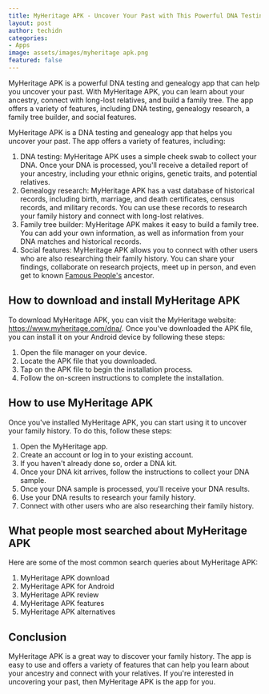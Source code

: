 ```yaml
---
title: MyHeritage APK - Uncover Your Past with This Powerful DNA Testing App
layout: post
author: techidn
categories: 
- Apps
image: assets/images/myheritage apk.png
featured: false
---
```


MyHeritage APK is a powerful DNA testing and genealogy app that can help you uncover your past. With MyHeritage APK, you can learn about your ancestry, connect with long-lost relatives, and build a family tree. The app offers a variety of features, including DNA testing, genealogy research, a family tree builder, and social features.

MyHeritage APK is a DNA testing and genealogy app that helps you uncover your past. The app offers a variety of features, including:
1.	DNA testing: MyHeritage APK uses a simple cheek swab to collect your DNA. Once your DNA is processed, you'll receive a detailed report of your ancestry, including your ethnic origins, genetic traits, and potential relatives.
2.	Genealogy research: MyHeritage APK has a vast database of historical records, including birth, marriage, and death certificates, census records, and military records. You can use these records to research your family history and connect with long-lost relatives.
3.	Family tree builder: MyHeritage APK makes it easy to build a family tree. You can add your own information, as well as information from your DNA matches and historical records.
4.	Social features: MyHeritage APK allows you to connect with other users who are also researching their family history. You can share your findings, collaborate on research projects, meet up in person, and even get to known [Famous People's](https://www.knot35.com/toplist/topics/famous-people/) ancestor.

## How to download and install MyHeritage APK
To download MyHeritage APK, you can visit the MyHeritage website: https://www.myheritage.com/dna/.
Once you've downloaded the APK file, you can install it on your Android device by following these steps:
1.	Open the file manager on your device.
2.	Locate the APK file that you downloaded.
3.	Tap on the APK file to begin the installation process.
4.	Follow the on-screen instructions to complete the installation.

## How to use MyHeritage APK
Once you've installed MyHeritage APK, you can start using it to uncover your family history. To do this, follow these steps:
1.	Open the MyHeritage app.
2.	Create an account or log in to your existing account.
3.	If you haven't already done so, order a DNA kit.
4.	Once your DNA kit arrives, follow the instructions to collect your DNA sample.
5.	Once your DNA sample is processed, you'll receive your DNA results.
6.	Use your DNA results to research your family history.
7.	Connect with other users who are also researching their family history.

## What people most searched about MyHeritage APK
Here are some of the most common search queries about MyHeritage APK:
1.	MyHeritage APK download
2.	MyHeritage APK for Android
3.	MyHeritage APK review
4.	MyHeritage APK features
5.	MyHeritage APK alternatives

## Conclusion
MyHeritage APK is a great way to discover your family history. The app is easy to use and offers a variety of features that can help you learn about your ancestry and connect with your relatives. If you're interested in uncovering your past, then MyHeritage APK is the app for you.
